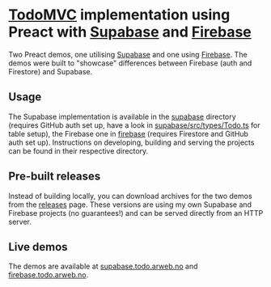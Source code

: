# [TodoMVC](https://todomvc.com/) implementation using Preact with [Supabase](https://supabase.io/) and [Firebase](https://firebase.google.com/) 
Two Preact demos, one utilising [Supabase](https://supabase.io/) and one using [Firebase](https://firebase.google.com/). The demos were built to "showcase" differences between Firebase (auth and Firestore) and Supabase.

## Usage
The Supabase implementation is available in the [supabase](supabase) directory (requires GitHub auth set up, have a look in [supabase/src/types/Todo.ts](supabase/src/types/Todo.ts) for table setup), the Firebase one in [firebase](firebase) (requires Firestore and GitHub auth set up). Instructions on developing, building and serving the projects can be found in their respective directory.

## Pre-built releases
Instead of building locally, you can download archives for the two demos from the [releases](https://github.com/EirikFA/supabase-firebase-todo/releases/latest) page. These versions are using my own Supabase and Firebase projects (no guarantees!) and can be served directly from an HTTP server.

## Live demos
The demos are available at [supabase.todo.arweb.no](https://supabase.todo.arweb.no) and [firebase.todo.arweb.no](https://firebase.todo.arweb.no).

